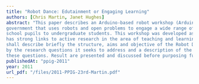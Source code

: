 ```yaml
---
title: "Robot Dance: Edutainment or Engaging Learning"
authors: [Chris Martin, Janet Hughes]
abstract: "This paper describes an Arduino-based robot workshop (Arduino, 2011) funded by the scottish
government that uses robots and open problems to engage a wide range of participants from primary 5
school pupils to undergraduate students. This workshop was developed as an outreach activity which
has strong links to active research in the area of teaching and learning of programming. This paper
shall describe briefly the structure, aims and objective of the Robot Dance workshop. This is followed
by the research questions it seeks to address and a description of the methodology utilised to explore
these questions. Result are presented and discussed before purposing future work."
publishedAt: "ppig-2011"
year: 2011
url_pdf: "/files/2011-PPIG-23rd-Martin.pdf"
---
```

